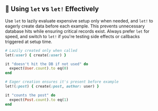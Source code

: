 ## 🔄 Using `let` vs `let!` Effectively

Use `let` to lazily evaluate expensive setup only when needed, and `let!` to eagerly create data before each example. This prevents unnecessary database hits while ensuring critical records exist. Always prefer `let` for speed, and switch to `let!` if you're testing side effects or callbacks triggered at setup time.

```ruby
# Lazily created only when called
let(:user) { create(:user) }

it "doesn't hit the DB if not used" do
  expect(User.count).to eq(0)
end

# Eager creation ensures it's present before example
let!(:post) { create(:post, author: user) }

it "counts the post" do
  expect(Post.count).to eq(1)
end
```